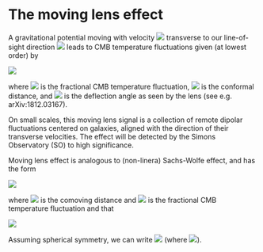 # The moving lens effect

A gravitational potential moving with velocity <img src="http://latex.codecogs.com/svg.latex?\mathbf{v}_\perp" border="0"/> transverse to our line-of-sight direction <img src="http://latex.codecogs.com/svg.latex?\hat{\mathbf{n}}" border="0"/> leads to CMB temperature fluctuations given (at lowest order) by 

<img src="http://latex.codecogs.com/svg.latex?\Delta\Theta (\hat{\mathbf{n}}) = \mathbf{v}_\perp \cdot \boldsymbol{\beta}(\chi \hat{\mathbf{n}})" border="0"/> 

where <img src="http://latex.codecogs.com/svg.latex?\Theta = \Delta\,T/T" border="0"/> is the fractional CMB temperature fluctuation, <img src="http://latex.codecogs.com/svg.latex?\chi" border="0"/> is the conformal distance, and  <img src="http://latex.codecogs.com/svg.latex?\boldsymbol{\beta}" border="0"/> is the deflection angle as seen by the lens (see e.g. arXiv:1812.03167).

On small scales, this moving lens signal is a collection of remote dipolar fluctuations centered on galaxies, aligned with the direction of their transverse velocities. The effect will be detected by the Simons Observatory (SO) to high significance.

Moving lens effect is analogous to (non-linera) Sachs-Wolfe effect, and has the form 

<img src="http://latex.codecogs.com/svg.latex?{ \Theta(\hat{\mathbf{n}})=a/c^2\int\textnormal{d}\chi\,\dot{\Phi}(\chi\hat{\mathbf{n}})}\,," border="0"/> 

where <img src="http://latex.codecogs.com/svg.latex?\chi" border="0"/> is the comoving distance and <img src="http://latex.codecogs.com/svg.latex?\Theta=\Delta\,T/T" border="0"/> is the fractional CMB temperature fluctuation and that 

<img src="http://latex.codecogs.com/svg.latex?{\dot{\Phi}(\chi\hat{\mathbf{n}})}=\mathbf{v}\cdot\nabla\Phi\,." border="0"/>

Assuming spherical symmetry, we can write <img src="http://latex.codecogs.com/svg.latex?\boldsymbol{\nabla}\Phi=\rhat\!~\Phi'" border="0"/> (where <img src="http://latex.codecogs.com/svg.latex?\Phi'=\partial\Phi/\partial r" border="0"/>).
